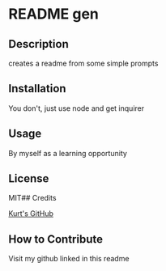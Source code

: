 # README gen

## Description

creates a readme from some simple prompts

## Installation

You don't, just use node and get inquirer

## Usage

By myself as a learning opportunity

## License

MIT## Credits

[Kurt's GitHub](https://github.com/kurtriecken)

## How to Contribute

Visit my github linked in this readme